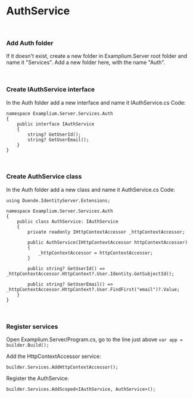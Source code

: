 # AuthService

<br/>

### Add Auth folder

If it doesn't exist, create a new folder in Examplium.Server root folder and name it "Services".
Add a new folder here, with the name "Auth".

<br/>

### Create IAuthService interface
In the Auth folder add a new interface and name it IAuthService.cs
Code:
```
namespace Examplium.Server.Services.Auth
{
    public interface IAuthService
    {
        string? GetUserId();
        string? GetUserEmail();
    }
}
```

<br/>

### Create AuthService class
In the Auth folder add a new class and name it AuthService.cs
Code:
```
using Duende.IdentityServer.Extensions;

namespace Examplium.Server.Services.Auth
{
    public class AuthService: IAuthService
    {
        private readonly IHttpContextAccessor _httpContextAccessor;

        public AuthService(IHttpContextAccessor httpContextAccessor)
        {
            _httpContextAccessor = httpContextAccessor;
        }

        public string? GetUserId() => _httpContextAccessor.HttpContext?.User.Identity.GetSubjectId();

        public string? GetUserEmail() => _httpContextAccessor.HttpContext?.User.FindFirst("email")?.Value;
    }
}
```

<br/>

### Register services

Open Examplium.Server/Program.cs, go to the line just above `var app = builder.Build();` 

Add the HttpContextAccessor service:
```
builder.Services.AddHttpContextAccessor();
```

Register the AuthService:
```
builder.Services.AddScoped<IAuthService, AuthService>();
```

